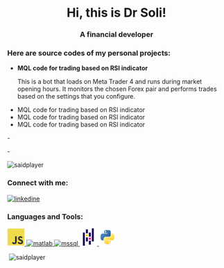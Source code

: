 <h1 align="center">Hi, this is  Dr Soli!</h1>
<h3 align="center">A financial developer</h3>

<p> </p>
<p><h3>Here are source codes of my personal projects:</h3></p>

<p>
<ul>
  <li><b>MQL code for trading based on RSI indicator</b></li>
  <p>This is a bot that loads on Meta Trader 4 and runs during market opening hours. It monitors the chosen Forex pair and performs trades based on the settings that you configure.</p>
  <li>MQL code for trading based on RSI indicator</li>
  <li>MQL code for trading based on RSI indicator</li>
  <li>MQL code for trading based on RSI indicator</li>
</ul>  
</p>
<p>-</p>
<p>-</p>

<p align="left"> <img src="https://komarev.com/ghpvc/?username=saidplayer&label=Profile%20views&color=0e75b6&style=flat" alt="saidplayer" /> </p>

<h3 align="left">Connect with me:</h3>
<p align="left">
<a href="https://linkedin.com/in/galeshi" target="blank"><img align="center" src="https://raw.githubusercontent.com/rahuldkjain/github-profile-readme-generator/master/src/images/icons/Social/linked-in-alt.svg" alt="linkedine" height="30" width="40" /></a>
</p>

<h3 align="left">Languages and Tools:</h3>
<p align="left"> <a href="https://developer.mozilla.org/en-US/docs/Web/JavaScript" target="_blank" rel="noreferrer"> <img src="https://raw.githubusercontent.com/devicons/devicon/master/icons/javascript/javascript-original.svg" alt="javascript" width="40" height="40"/> </a> <a href="https://www.mathworks.com/" target="_blank" rel="noreferrer"> <img src="https://upload.wikimedia.org/wikipedia/commons/2/21/Matlab_Logo.png" alt="matlab" width="40" height="40"/> </a> <a href="https://www.microsoft.com/en-us/sql-server" target="_blank" rel="noreferrer"> <img src="https://www.svgrepo.com/show/303229/microsoft-sql-server-logo.svg" alt="mssql" width="40" height="40"/> </a> <a href="https://pandas.pydata.org/" target="_blank" rel="noreferrer"> <img src="https://raw.githubusercontent.com/devicons/devicon/2ae2a900d2f041da66e950e4d48052658d850630/icons/pandas/pandas-original.svg" alt="pandas" width="40" height="40"/> </a> <a href="https://www.python.org" target="_blank" rel="noreferrer"> <img src="https://raw.githubusercontent.com/devicons/devicon/master/icons/python/python-original.svg" alt="python" width="40" height="40"/> </a> </p>

<p>&nbsp;<img align="center" src="https://github-readme-stats.vercel.app/api?username=saidplayer&show_icons=true&locale=en" alt="saidplayer" /></p>
